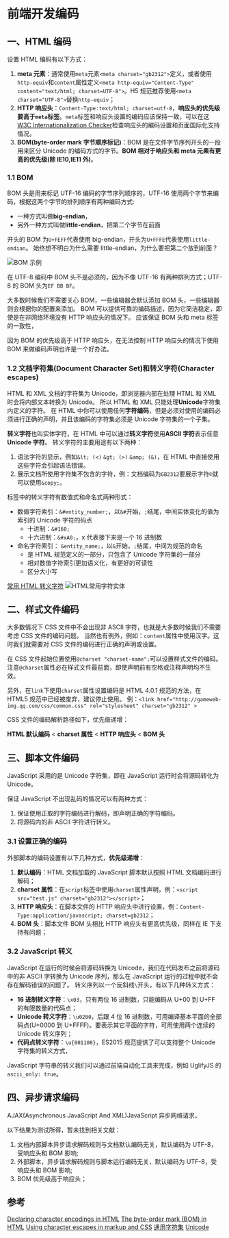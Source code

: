 # 前端开发编码

## 一、HTML 编码

设置 HTML 编码有以下方式：

1. **meta 元素**：通常使用`meta`元素`<meta charset="gb2312">`定义，或者使用`http-equiv`和`content`属性定义`<meta http-equiv="Content-Type" content="text/html; charset=UTF-8">`。H5 规范推荐使用`<meta charset="UTF-8">`替换`http-equiv`；
2. **HTTP 响应头**：`Content-Type:text/html; charset=utf-8`，**响应头的优先级要高于`meta`标签**。`meta`标签和响应头设置的编码应该保持一致，可以在这[W3C Internationalization Checker](http://validator.w3.org/i18n-checker/)检查响应头的编码设置和页面国际化支持情况。
3. **BOM(byte-order mark 字节顺序标记)**：BOM 是在文件字节序列开头的一段用来区分 Unicode 的编码方式的字节。**BOM 相对于响应头和 meta 元素有更高的优先级(除 IE10,IE11 外)**。

### 1.1 BOM

BOM 头是用来标记 UTF-16 编码的字节序列顺序的，UTF-16 使用两个字节来编码，根据这两个字节的排列顺序有两种编码方式:

- 一种方式叫做**big-endian**，
- 另外一种方式叫做**little-endian**，把第二个字节在前面

开头的 BOM 为`U+FEFF`代表使用 big-endian，开头为`U+FFFE`代表使用`little-endian`。
始终想不明白为什么需要 little-endian，为什么要把第二个放到前面？

![BOM 示例](https://www.w3.org/International/questions/images/bom.png)

在 UTF-8 编码中 BOM 头不是必须的，因为不像 UTF-16 有两种排列方式；UTF-8 的 BOM 头为`EF BB BF`。

大多数时候我们不需要关心 BOM，一些编辑器会默认添加 BOM 头，一些编辑器则会根据你的配置来添加。
BOM 可以提供可靠的编码描述，因为它简洁稳定，即使是在非网络环境没有 HTTP 响应头的情况下。
应该保证 BOM 头和 meta 标签的一致性，

因为 BOM 的优先级高于 HTTP 响应头，在无法控制 HTTP 响应头的情况下使用 BOM 来做编码声明也许是一个好办法。

### 1.2 文档字符集(Document Character Set)和转义字符(Character escapes)

HTML 和 XML 文档的字符集为 Unicode，即浏览器内部在处理 HTML 和 XML 时会将内部文本转换为 Unicode。
所以 HTML 和 XML 只能处理**Unicode**字符集内定义的字符。
在 HTML 中你可以使用任何**字符编码**，但是必须对使用的编码必须进行正确的声明，并且该编码的字符集必须是 Unicode 字符集的一个子集。

**转义字符**也叫实体字符，在 HTML 中可以通过**转义字符**使用**ASCII 字符**表示任意**Unicode 字符**。
转义字符的主要用途有以下两种：

1. 语法字符的显示，例如`&lt; (<)` `&gt; (>)` `&amp; (&)`，在 HTML 中直接使用这些字符会引起语法错误。
2. 展示文档所使用字符集不包含的字符，例：文档编码为`GB2312`要展示字符`©`就可以使用`&copy;`。

标签中的转义字符有数值式和命名式两种形式：

- 数值字符索引：`&#entity_number;`，以`&#`开始，`;`结尾，中间实体变化的值为索引的 Unicode 字符的码点
  - 十进制：`&#160;`
  - 十六进制：`&#xA0;`，x 代表接下来是一个 16 进制数
- 命名字符索引： `&entity_name;`，以`&`开始，`;`结尾，中间为规范的命名
  - 是 HTML 规范定义的一部分，只包含了 Unicode 字符集的一部分
  - 相对数值字符索引更加语义化，有更好的可读性
  - 区分大小写

[常用 HTML 转义字符](http://tool.oschina.net/commons?type=2)
![HTML常用字符实体](http://www.idaima.net/uploads/allimg/160121/1230252157-0.jpg)

## 二、样式文件编码

大多数情况下 CSS 文件中不会出现非 ASCII 字符，也就是大多数时候我们不需要考虑 CSS 文件的编码问题。
当然也有例外，例如：`content`属性中使用汉字。这时我们就需要对 CSS 文件的编码进行正确的声明或设置。

在 CSS 文件起始位置使用`@charset "charset-name";`可以设置样式文件的编码。
注意`@charset`属性必在样式文件最前面，即使声明前有空格或注释声明均不生效。

另外，在`link`下使用`charset`属性设置编码是 HTML 4.0.1 规范的方法，在 HTML5 规范中已经被废弃，建议停止使用。
例：`<link href="http://gameweb-img.qq.com/css/common.css" rel="stylesheet" charset="gb2312" >`

CSS 文件的编码解析路径如下，优先级递增：

**HTML 默认编码** < **charset 属性** < **HTTP 响应头** < **BOM 头**

## 三、脚本文件编码

JavaScript 采用的是 Unicode 字符集，即在 JavaScript 运行时会将源码转化为 Unicode。

保证 JavaScript 不出现乱码的情况可以有两种方式：

1. 保证使用正取的字符编码进行解码，即声明正确的字符编码。
2. 将源码内的非 ASCII 字符进行转义。

### 3.1 设置正确的编码

外部脚本的编码设置有以下几种方式，**优先级递增**：

1. **默认编码**：HTML 文档加载的 JavaScript 脚本默认按照 HTML 文档编码进行解码；
2. **charset 属性**：在`script`标签中使用`charset`属性声明，例：`<script src="test.js" charset="gb2312"></script>`；
3. **HTTP 响应头**：在脚本文件的 HTTP 响应头中进行设置，例：`Content-Type:application/javascript; charset=gb2312`；
4. **BOM 头**：脚本文件 BOM 头相比 HTTP 响应头有更高优先级，同样在 IE 下支持有问题；

### 3.2 JavaScript 转义

JavaScript 在运行的时候会将源码转换为 Unicode，我们在代码发布之前将源码中的非 ASCII 字转换为 Unicode 序列，那么在 JavaScript 运行的过程中就不会存在解码错误的问题了。
转义序列以一个反斜线`\`开头，有以下几种转义方式：

- **16 进制转义字符**：`\x03`，只有两位 16 进制数，只能编码从 U+00 到 U+FF 的有限数量的代码点；
- **Unicode 转义字符**：`\u0200`，后跟 4 位 16 进制数，可用编译基本平面的全部码点(U+0000 到 U+FFFF)。要表示其它平面的字符，可用使用两个连续的 Unicode 转义序列；
- **代码点转义字符**：`\u{001100}`，ES2015 规范提供了可以支持整个 Unicode 字符集的转义方式，

JavaScript 字符串的转义我们可以通过前端自动化工具来完成，例如 UglifyJS 的`ascii_only: true`。

## 四、异步请求编码

AJAX(Asynchronous JavaScript And XML)JavaScript 异步网络请求，

以下结果为测试所得，暂未找到相关文献：

1. 文档内部脚本异步请求解码规则与文档默认编码无关，默认编码为 UTF-8，受响应头和 BOM 影响;
2. 外部脚本，异步请求解码规则与脚本运行编码无关，默认编码为 UTF-8，受响应头和 BOM 影响;
3. BOM 优先级高于响应头；

## 参考

[Declaring character encodings in HTML](https://www.w3.org/International/questions/qa-html-encoding-declarations)
[The byte-order mark (BOM) in HTML](https://www.w3.org/International/questions/qa-byte-order-mark)
[Using character escapes in markup and CSS](https://www.w3.org/International/questions/qa-escapes)
[通用字符集](https://zh.wikipedia.org/wiki/%E9%80%9A%E7%94%A8%E5%AD%97%E7%AC%A6%E9%9B%86)
[Unicode](https://zh.wikipedia.org/wiki/Unicode)
